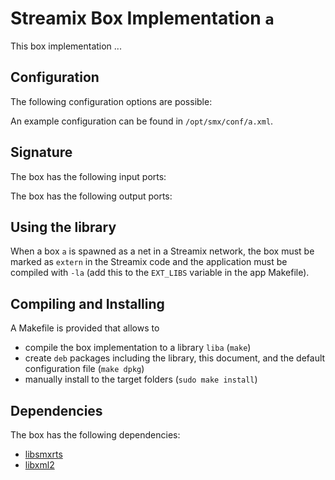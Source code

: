 # Streamix Box Implementation `a`

This box implementation ...

## Configuration

The following configuration options are possible:

An example configuration can be found in `/opt/smx/conf/a.xml`.

## Signature

The box has the following input ports:

The box has the following output ports:

## Using the library

When a box `a` is spawned as a net in a Streamix network, the box must
be marked as `extern` in the Streamix code and the application must be compiled
with `-la` (add this to the `EXT_LIBS` variable in the app Makefile).

## Compiling and Installing

A Makefile is provided that allows to
 - compile the box implementation to a library `liba` (`make`)
 - create `deb` packages including the library, this document, and the default configuration file (`make dpkg`)
 - manually install to the target folders (`sudo make install`)

## Dependencies

The box has the following dependencies:
 - [libsmxrts](https://github.com/moiri/streamix-rts)
 - [libxml2](http://xmlsoft.org/)
